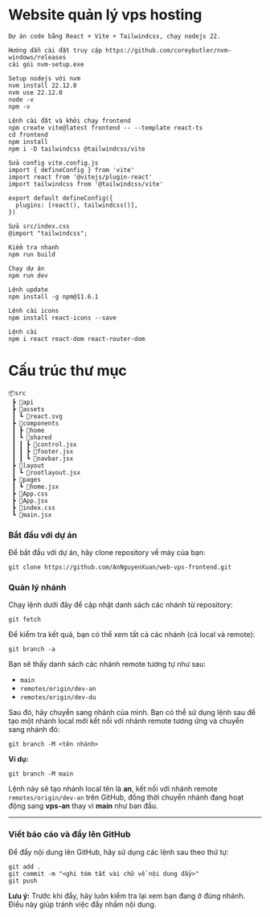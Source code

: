 # Website quản lý vps hosting
```
Dự án code bằng React + Vite + Tailwindcss, chạy nodejs 22.

Hướng dẫn cài đặt truy cập https://github.com/coreybutler/nvm-windows/releases
cài gói nvm-setup.exe

Setup nodejs với nvm
nvm install 22.12.0
nvm use 22.12.0
node -v
npm -v

Lệnh cài đặt và khởi chạy frontend
npm create vite@latest frontend -- --template react-ts
cd frontend
npm install
npm i -D tailwindcss @tailwindcss/vite

Sửa config vite.config.js
import { defineConfig } from 'vite'
import react from '@vitejs/plugin-react'
import tailwindcss from '@tailwindcss/vite'

export default defineConfig({
  plugins: [react(), tailwindcss()],
})

Sửa src/index.css
@import "tailwindcss";

Kiểm tra nhanh
npm run build

Chạy dự án
npm run dev

Lệnh update
npm install -g npm@11.6.1

Lệnh cài icons
npm install react-icons --save

Lệnh cài 
npm i react react-dom react-router-dom
```
# Cấu trúc thư mục
```
📦src
 ┣ 📂api
 ┣ 📂assets
 ┃ ┗ 📜react.svg
 ┣ 📂components
 ┃ ┣ 📂home
 ┃ ┗ 📂shared
 ┃ ┃ ┣ 📜control.jsx
 ┃ ┃ ┣ 📜footer.jsx
 ┃ ┃ ┗ 📜navbar.jsx
 ┣ 📂layout
 ┃ ┗ 📜rootlayout.jsx
 ┣ 📂pages
 ┃ ┗ 📜home.jsx
 ┣ 📜App.css
 ┣ 📜App.jsx
 ┣ 📜index.css
 ┗ 📜main.jsx
```

### Bắt đầu với dự án

Để bắt đầu với dự án, hãy clone repository về máy của bạn:

```
git clone https://github.com/AnNguyenXuan/web-vps-frontend.git
```

### Quản lý nhánh

Chạy lệnh dưới đây để cập nhật danh sách các nhánh từ repository:

```
git fetch
```

Để kiểm tra kết quả, bạn có thể xem tất cả các nhánh (cả local và remote):

```
git branch -a
```

Bạn sẽ thấy danh sách các nhánh remote tương tự như sau:

  * `main`
  * `remotes/origin/dev-an`
  * `remotes/origin/dev-du`

Sau đó, hãy chuyển sang nhánh của mình. Bạn có thể sử dụng lệnh sau để tạo một nhánh local mới kết nối với nhánh remote tương ứng và chuyển sang nhánh đó:

```
git branch -M <tên nhánh>
```

**Ví dụ:**

```
git branch -M main
```

Lệnh này sẽ tạo nhánh local tên là **an**, kết nối với nhánh remote `remotes/origin/dev-an` trên GitHub, đồng thời chuyển nhánh đang hoạt động sang **vps-an** thay vì **main** như ban đầu.

-----

### Viết báo cáo và đẩy lên GitHub

Để đẩy nội dung lên GitHub, hãy sử dụng các lệnh sau theo thứ tự:

```
git add .
git commit -m "<ghi tóm tắt vài chữ về nội dung đẩy>"
git push
```

**Lưu ý:** Trước khi đẩy, hãy luôn kiểm tra lại xem bạn đang ở đúng nhánh. Điều này giúp tránh việc đẩy nhầm nội dung.
